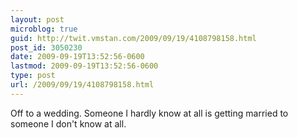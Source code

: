 ```yaml
---
layout: post
microblog: true
guid: http://twit.vmstan.com/2009/09/19/4108798158.html
post_id: 3050230
date: 2009-09-19T13:52:56-0600
lastmod: 2009-09-19T13:52:56-0600
type: post
url: /2009/09/19/4108798158.html
---
```

Off to a wedding. Someone I hardly know at all is getting married to someone I don't know at all.
